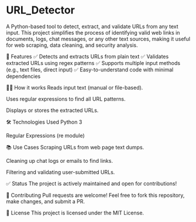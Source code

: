 # URL_Detector

A Python-based tool to detect, extract, and validate URLs from any text input. This project simplifies the process of identifying valid web links in documents, logs, chat messages, or any other text sources, making it useful for web scraping, data cleaning, and security analysis.

🚀 Features
✅ Detects and extracts URLs from plain text
✅ Validates extracted URLs using regex patterns
✅ Supports multiple input methods (e.g., text files, direct input)
✅ Easy-to-understand code with minimal dependencies


👩‍💻 How it works
Reads input text (manual or file-based).

Uses regular expressions to find all URL patterns.

Displays or stores the extracted URLs.

🛠 Technologies Used
Python 3

Regular Expressions (re module)

📚 Use Cases
Scraping URLs from web page text dumps.

Cleaning up chat logs or emails to find links.

Filtering and validating user-submitted URLs.

✅ Status
The project is actively maintained and open for contributions!

🤝 Contributing
Pull requests are welcome! Feel free to fork this repository, make changes, and submit a PR.

📄 License
This project is licensed under the MIT License.
